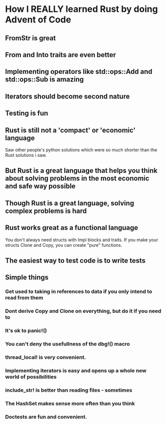 # How I REALLY learned Rust by doing Advent of Code

## FromStr is great

## From and Into traits are even better

## Implementing operators like std::ops::Add and std::ops::Sub is amazing

## Iterators should become second nature

## Testing is fun

## Rust is still not a 'compact' or 'economic' language
Saw other people's python solutions which were so much shorter than the Rust solutions i saw.

## But Rust is a great language that helps you think about solving problems in the most economic and safe way possible

## Though Rust is a great language, solving complex problems is hard

## Rust works great as a functional language
You don't always need structs with Impl blocks and traits.
If you make your structs Clone and Copy, you can create "pure" functions.

## The easiest way to test code is to write tests 


## Simple things

### Get used to taking in references to data if you only intend to read from them

### Dont derive Copy and Clone on everything, but do it if you need to

### It's ok to panic!()

### You can't deny the usefullness of the dbg!() macro

### thread_local! is very convenient.

### Implementing iterators is easy and opens up a whole new world of possibilities

### include_str! is better than reading files - sometimes

### The HashSet makes sense more often than you think

### Doctests are fun and convenient.